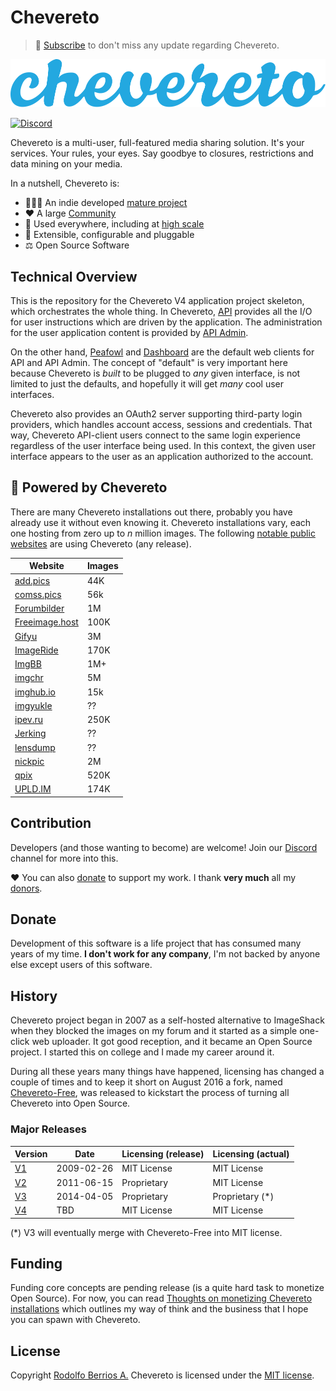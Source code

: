 # Chevereto

> 🔔 [Subscribe](https://newsletter.chevereto.com/subscription?f=PmL892XuTdfErVq763PCycJQrvZ8PYc9JbsVUttqiPV1zXt6DDtf7lhepEStqE8LhGs8922ZYmGT7CYjMH5uSx23pL6Q) to don't miss any update regarding Chevereto.

![Chevereto](LOGO.svg)

[![Discord](https://img.shields.io/discord/759137550312407050?style=flat-square)](https://chv.to/discord)

Chevereto is a multi-user, full-featured media sharing solution. It's your services. Your rules, your eyes. Say goodbye to closures, restrictions and data mining on your media.

In a nutshell, Chevereto is:

- 👨🏾‍💻 An indie developed [mature project](#history)
- ❤ A large [Community](https://chevereto.com/community/)
- 🤯 Used everywhere, including at [high scale](#-powered-by-chevereto)
- 🔌 Extensible, configurable and pluggable
- ⚖ Open Source Software

## Technical Overview

This is the repository for the Chevereto V4 application project skeleton, which orchestrates the whole thing. In Chevereto, [API](https://github.com/Chevereto/api) provides all the I/O for user instructions which are driven by the application. The administration for the user application content is provided by [API Admin](https://github.com/Chevereto/api-admin).

On the other hand, [Peafowl](https://github.com/Chevereto/peafowl) and [Dashboard](https://github.com/Chevereto/dashboard) are the default web clients for API and API Admin. The concept of "default" is very important here because Chevereto is _built_ to be plugged to _any_ given interface, is not limited to just the defaults, and hopefully it will get _many_ cool user interfaces.

Chevereto also provides an OAuth2 server supporting third-party login providers, which handles account access, sessions and credentials. That way, Chevereto API-client users connect to the same login experience regardless of the user interface being used. In this context, the given user interface appears to the user as an application authorized to the account.

## 🚀 Powered by Chevereto

There are many Chevereto installations out there, probably you have already use it without even knowing it. Chevereto installations vary, each one hosting from zero up to _n_ million images. The following [notable public websites](https://chevereto.top/) are using Chevereto (any release).

| Website                                   | Images |
| ----------------------------------------- | ------ |
| [add.pics](https://add.pics/)             | 44K    |
| [comss.pics](https://comss.pics/)         | 56k    |
| [Forumbilder](https://forumbilder.com/)   | 1M     |
| [Freeimage.host](https://freeimage.host/) | 100K   |
| [Gifyu](https://gifyu.com/)               | 3M     |
| [ImageRide](https://imageride.com/)       | 170K   |
| [ImgBB](https://imgbb.com/)               | 1M+    |
| [imgchr](https://imgchr.com/)             | 5M     |
| [imghub.io](https://imghub.io/)           | 15k    |
| [imgyukle](https://imgyukle.com/)         | ??     |
| [ipev.ru](https://ipev.ru/)               | 250K   |
| [Jerking](https://jerking.empornium.ph/)  | ??     |
| [lensdump](https://lensdump.com/)         | ??     |
| [nickpic](https://nickpic.host/)          | 2M     |
| [qpix](https://qpix.com/)                 | 520K   |
| [UPLD.IM](https://upld.im/)               | 174K   |

## Contribution

Developers (and those wanting to become) are welcome! Join our [Discord](https://chv.to/discord) channel for more into this.

❤ You can also [donate](https://paypal.me/RodolfoBerrios) to support my work. I thank **very much** all my [donors](DONORS.md).

## Donate

Development of this software is a life project that has consumed many years of my time. **I don't work for any company**, I'm not backed by anyone else except users of this software.

## History

Chevereto project began in 2007 as a self-hosted alternative to ImageShack when they blocked the images on my forum and it started as a simple one-click web uploader. It got good reception, and it became an Open Source project. I started this on college and I made my career around it.

During all these years many things have happened, licensing has changed a couple of times and to keep it short on August 2016 a fork, named [Chevereto-Free](https://github.com/chevereto/chevereto-free), was released to kickstart the process of turning all Chevereto into Open Source.

### Major Releases

| Version                                            | Date       | Licensing (release) | Licensing (actual) |
| -------------------------------------------------- | ---------- | ------------------- | ------------------ |
| [V1](https://code.google.com/archive/p/chevereto/) | 2009-02-26 | MIT License         | MIT License        |
| [V2](https://github.com/chevereto/chevereto-2)     | 2011-06-15 | Proprietary         | MIT License        |
| [V3](https://chevereto.com/releases)               | 2014-04-05 | Proprietary         | Proprietary (*)    |
| [V4](https://github.com/chevereto/chevereto)       | TBD        | MIT License         | MIT License        |

(*) V3 will eventually merge with Chevereto-Free into MIT license.

## Funding

Funding core concepts are pending release (is a quite hard task to monetize Open Source). For now, you can read [Thoughts on monetizing Chevereto installations](https://rodolfo.is/2021/01/20/thoughts-on-monetize-chevereto-installations/) which outlines my way of think and the business that I hope you can spawn with Chevereto.

## License

Copyright [Rodolfo Berrios A.](https://rodolfoberrios.com/) Chevereto is licensed under the [MIT license](LICENSE).
